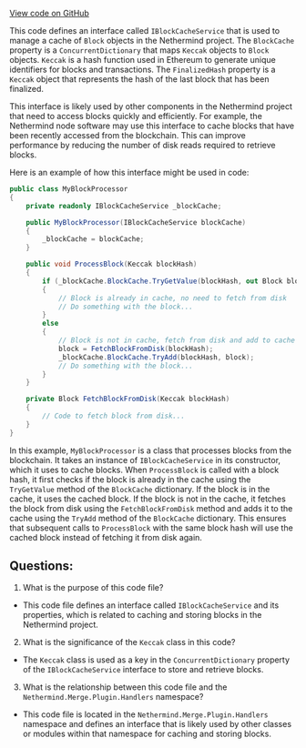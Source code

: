 [View code on GitHub](https://github.com/NethermindEth/nethermind/src/Nethermind/Nethermind.Merge.Plugin/Handlers/IBlockCacheService.cs)

This code defines an interface called `IBlockCacheService` that is used to manage a cache of `Block` objects in the Nethermind project. The `BlockCache` property is a `ConcurrentDictionary` that maps `Keccak` objects to `Block` objects. `Keccak` is a hash function used in Ethereum to generate unique identifiers for blocks and transactions. The `FinalizedHash` property is a `Keccak` object that represents the hash of the last block that has been finalized.

This interface is likely used by other components in the Nethermind project that need to access blocks quickly and efficiently. For example, the Nethermind node software may use this interface to cache blocks that have been recently accessed from the blockchain. This can improve performance by reducing the number of disk reads required to retrieve blocks.

Here is an example of how this interface might be used in code:

```csharp
public class MyBlockProcessor
{
    private readonly IBlockCacheService _blockCache;

    public MyBlockProcessor(IBlockCacheService blockCache)
    {
        _blockCache = blockCache;
    }

    public void ProcessBlock(Keccak blockHash)
    {
        if (_blockCache.BlockCache.TryGetValue(blockHash, out Block block))
        {
            // Block is already in cache, no need to fetch from disk
            // Do something with the block...
        }
        else
        {
            // Block is not in cache, fetch from disk and add to cache
            block = FetchBlockFromDisk(blockHash);
            _blockCache.BlockCache.TryAdd(blockHash, block);
            // Do something with the block...
        }
    }

    private Block FetchBlockFromDisk(Keccak blockHash)
    {
        // Code to fetch block from disk...
    }
}
```

In this example, `MyBlockProcessor` is a class that processes blocks from the blockchain. It takes an instance of `IBlockCacheService` in its constructor, which it uses to cache blocks. When `ProcessBlock` is called with a block hash, it first checks if the block is already in the cache using the `TryGetValue` method of the `BlockCache` dictionary. If the block is in the cache, it uses the cached block. If the block is not in the cache, it fetches the block from disk using the `FetchBlockFromDisk` method and adds it to the cache using the `TryAdd` method of the `BlockCache` dictionary. This ensures that subsequent calls to `ProcessBlock` with the same block hash will use the cached block instead of fetching it from disk again.
## Questions: 
 1. What is the purpose of this code file?
- This code file defines an interface called `IBlockCacheService` and its properties, which is related to caching and storing blocks in the Nethermind project.

2. What is the significance of the `Keccak` class in this code?
- The `Keccak` class is used as a key in the `ConcurrentDictionary` property of the `IBlockCacheService` interface to store and retrieve blocks.

3. What is the relationship between this code file and the `Nethermind.Merge.Plugin.Handlers` namespace?
- This code file is located in the `Nethermind.Merge.Plugin.Handlers` namespace and defines an interface that is likely used by other classes or modules within that namespace for caching and storing blocks.